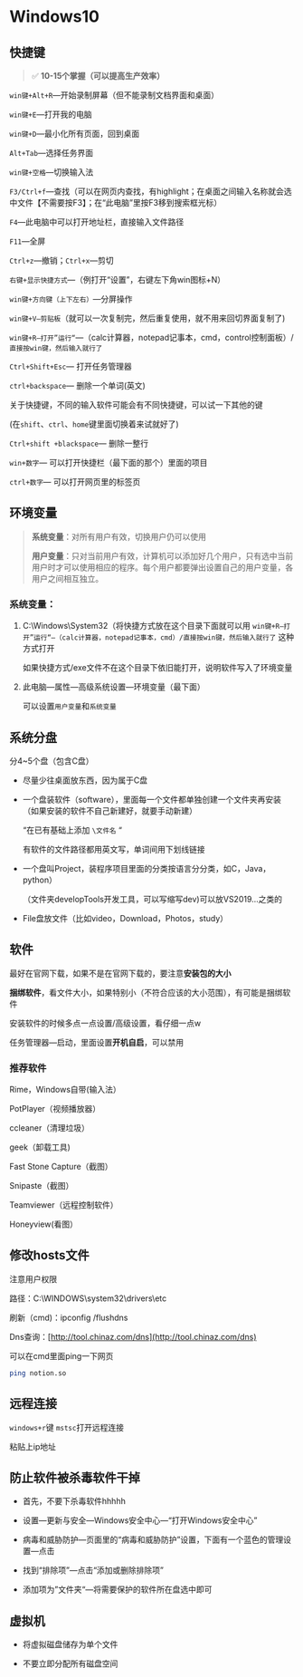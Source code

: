 # Windows10

## 快捷键

> ✅ **10-15个掌握（可以提高生产效率）**

`win键+Alt+R`—开始录制屏幕（但不能录制文档界面和桌面）

`win键+E`—打开我的电脑

`win键+D`—最小化所有页面，回到桌面

`Alt+Tab`—选择任务界面

`win键+空格`—切换输入法

`F3/Ctrl+f`—查找（可以在网页内查找，有highlight；在桌面之间输入名称就会选中文件【不需要按F3】；在“此电脑”里按F3移到搜索框光标）

`F4`—此电脑中可以打开地址栏，直接输入文件路径

`F11`—全屏

`Ctrl+z`—撤销；`Ctrl+x`—剪切

`右键+显示快捷方式`—（例打开“设置”，右键左下角win图标+N）

`win键+方向键（上下左右）`—分屏操作

`win键+V—剪贴板`（就可以一次复制完，然后重复使用，就不用来回切界面复制了)

`win键+R—打开”运行“`—（calc计算器，notepad记事本，cmd，control控制面板）/`直接按win键，然后输入就行了`

`Ctrl+Shift+Esc`— 打开任务管理器

`ctrl+backspace`— 删除一个单词(英文)

关于快捷键，不同的输入软件可能会有不同快捷键，可以试一下其他的键

(在`shift`、`ctrl`、`home`键里面切换着来试就好了)

`Ctrl+shift +blackspace`— 删除一整行

`win+数字`— 可以打开快捷栏（最下面的那个）里面的项目

`ctrl+数字`— 可以打开网页里的标签页

## 环境变量

> **系统变量**：对所有用户有效，切换用户仍可以使用
>
> **用户变量**：只对当前用户有效，计算机可以添加好几个用户，只有选中当前用户时才可以使用相应的程序。每个用户都要弹出设置自己的用户变量，各用户之间相互独立。

### 系统变量：

1. C:\Windows\System32（将快捷方式放在这个目录下面就可以用 `win键+R—打开”运行“—（calc计算器，notepad记事本，cmd）/直接按win键，然后输入就行了` 这种方式打开

   如果快捷方式/exe文件不在这个目录下依旧能打开，说明软件写入了环境变量

2. 此电脑—属性—高级系统设置—环境变量（最下面）

   可以设置`用户变量`和`系统变量`
   
## 系统分盘

分4~5个盘（包含C盘）

- 尽量少往桌面放东西，因为属于C盘
- 一个盘装软件（software），里面每一个文件都单独创建一个文件夹再安装（如果安装的软件不自己新建好，就要手动新建）

    “在已有基础上添加 `\文件名` “

    有软件的文件路径都用英文写，单词间用下划线链接

- 一个盘叫Project，装程序项目里面的分类按语言分分类，如C，Java，python）

    （文件夹developTools开发工具，可以写缩写dev)可以放VS2019...之类的

- File盘放文件（比如video，Download，Photos，study）

## 软件

最好在官网下载，如果不是在官网下载的，要注意**安装包的大小**

**捆绑软件**，看文件大小，如果特别小（不符合应该的大小范围），有可能是捆绑软件

安装软件的时候多点一点设置/高级设置，看仔细一点w

任务管理器—启动，里面设置**开机自启**，可以禁用

### 推荐软件

Rime，Windows自带(输入法）

PotPlayer（视频播放器）

ccleaner（清理垃圾）

geek（卸载工具)

Fast Stone Capture（截图）

Snipaste（截图）

Teamviewer（远程控制软件）

Honeyview(看图）

## 修改hosts文件

注意用户权限

路径：C:\WINDOWS\system32\drivers\etc

刷新（cmd)：ipconfig /flushdns

Dns查询：[http://tool.chinaz.com/dns](http://tool.chinaz.com/dns)

可以在cmd里面ping一下网页

```bash
ping notion.so
```
## 远程连接

`windows+r`键  `mstsc`打开远程连接

粘贴上ip地址

## 防止软件被杀毒软件干掉

- 首先，不要下杀毒软件hhhhh
 
- 设置—更新与安全—Windows安全中心—“打开Windows安全中心”
 
- 病毒和威胁防护—页面里的“病毒和威胁防护”设置，下面有一个蓝色的管理设置—点击
 
- 找到“排除项”—点击“添加或删除排除项”

- 添加项为”文件夹“—将需要保护的软件所在盘选中即可

## 虚拟机

- 将虚拟磁盘储存为单个文件

- 不要立即分配所有磁盘空间
